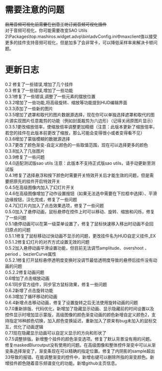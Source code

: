 <h1>需要注意的问题</h1>
<s>启用音频可视化前需要在创意工坊订阅音频可视化插件</s><br>
对于音频可视化，你可能需要改变SAO Utils 2\Packages\top.mashiros.widget.advp\bin\advConfig.ini中maxclient值以接受更多的挂件支持音频可视化，但是加多了会非常卡，可以降低采样率来解决卡顿问题。
<h1>更新日志</h1>
0.2 修复了一些错误,增加了几个挂件<br>
0.3 修复了一些错误,增加了一些功能<br>
0.3.1修复了一些错误,调整了一些元素的摆放位置<br>
0.3.2增加了一些功能,将高级旋转、缩放等功能提到HUD编辑界面<br>
0.3.3添加了一些新的图片<br>
0.3.5增加了遮罩和取代的图片数据源选择，现在你可以单独选择遮罩和取代的图片源实现图片任意裁剪的功能（例如封面裁剪为六边形）（记得关闭原图片显示）<br>
0.3.5.1更改缩放倍率，使缩放倍率调整更加精细（注意：此版本更新了缩放倍率，若您的挂件在此版本前更改了缩放，那么可能会变得很小或者变得看不见）<br>
0.3.6增加了蒙版模糊的数据源选择<br>
0.3.7更改了颜色渐变-自定义颜色的一些取值范围，现在可以选择更多的颜色<br>
0.3.8加入了几张图片<br>
0.3.9修复了一些问题<br>
0.4.0适配测试版sao utils    注意：此版本不支持正式版sao utils，请手动更新至测试版<br>
0.4.1修复了选择悬浮和按下颜色时需要开关特效开关后才能生效的问题，但是需要把原先的挂件开启特效开关<br>
0.4.5在高级图像内加入了幻灯片开关<br>
0.4.6在高级图像增加了动作设置按钮（如果无法选中需要在下拉框中选择）、平滑边缘按钮，汉化完成，修复了一些问题<br>
0.4.7幻灯片内加入了点击效果选项，修复了一些问题<br>
0.5.0加入了悬停动画，鼠标悬停在控件上时可以移动、旋转、缩放和闪烁，修复了一些问题<br>
0.5.1悬停动画可以在第一级菜单设置了，修复了鼠标快速移入移出时动画不会回归原点的问题<br>
0.5.1.1修复了鼠标移动过快动画不显示的问题，更改挂件名为HUD自定义挂件_EX<br>
0.5.1.2修复幻灯片的对齐方式设置无效的问题<br>
0.5.2加入悬停动画平滑设置功能，但目前无法调节amplitude、overshoot 、period 、bezierCurve属性<br>
0.5.2.1修复打开鼠标悬停透明度变换时没调节最低透明度导致的悬停后挂件没有动画的问题<br>
0.5.2.2修复动画问题<br>
0.6增加了点击缩放动画<br>
0.6.1同步官方组件，同步官方鼠标效果，修复一些问题<br>
0.6.2新增了点击旋转功能<br>
0.6.3增加了循环移动的动画<br>
0.6.4新增点击移动动画，修复了设置旋转之后无法使用旋转动画的问题<br>
0.7.0重新排版、代码优化，新增加了隐藏显示动画、显示隐藏前的时间设置以及控件显示时增加显示蒙版，高级图像的颜色渐变动画的颜色新增自定义颜色2，支持指定16种颜色切换，加入颜色变换延迟，重新加入了原来有bug未加入的鼠标交互，优化了动画逻辑<br>
0.7.1现在隐藏显示动画可以自定义显示的方向和形状了<br>
0.7.5调整排版。新增整个挂件的颜色渐变选项。修复了默认背景没有用的问题。修复maskedBluroutput没有使用的问题。在高级图像和整体控件渐变中可以从渐变条选择渐变了，渐变条现在可以精确的指定位置。修复了内阴影的sample超出33导致的报错。在能调整渐变的控件中，新增右键可以删除所指的渐变颜色。新增挂件颜色随着音乐频谱变化的功能。新增github主页信息。<br>